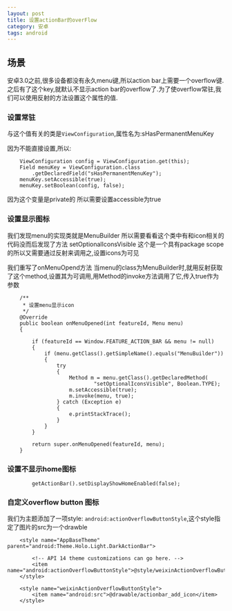 ```yaml
---
layout: post
title: 设置actionBar的overFlow
category: 安卓
tags: android
---
```


## 场景

安卓3.0之前,很多设备都没有永久menu键,所以action bar上需要一个overflow键.之后有了这个key,就默认不显示action bar的overflow了.为了使overflow常驻,我们可以使用反射的方法设置这个属性的值.

### 设置常驻

与这个值有关的类是`ViewConfiguration`,属性名为:sHasPermanentMenuKey

因为不能直接设置,所以:
```
	ViewConfiguration config = ViewConfiguration.get(this);
	Field menuKey = ViewConfiguration.class
		.getDeclaredField("sHasPermanentMenuKey");
	menuKey.setAccessible(true);
	menuKey.setBoolean(config, false);
```

因为这个变量是private的 所以需要设置accessible为true


### 设置显示图标

我们发现menu的实现类就是MenuBuilder 所以需要看看这个类中有和icon相关的代码没而后发现了方法 setOptionalIconsVisible 这个是一个具有package scope的所以又需要通过反射来调用之,设置icons为可见

我们重写了onMenuOpend方法 当menu的class为MenuBuilder时,就用反射获取了这个method,设置其为可调用,用Method的invoke方法调用了它,传入true作为参数

```
	/**
	 * 设置menu显示icon
	 */
	@Override
	public boolean onMenuOpened(int featureId, Menu menu)
	{

		if (featureId == Window.FEATURE_ACTION_BAR && menu != null)
		{
			if (menu.getClass().getSimpleName().equals("MenuBuilder"))
			{
				try
				{
					Method m = menu.getClass().getDeclaredMethod(
							"setOptionalIconsVisible", Boolean.TYPE);
					m.setAccessible(true);
					m.invoke(menu, true);
				} catch (Exception e)
				{
					e.printStackTrace();
				}
			}
		}

		return super.onMenuOpened(featureId, menu);
	}
```

### 设置不显示home图标
```
		getActionBar().setDisplayShowHomeEnabled(false);
```

### 自定义overflow button 图标
我们为主题添加了一项style: `android:actionOverflowButtonStyle`,这个style指定了图片的src为一个drawble
```
    <style name="AppBaseTheme" parent="android:Theme.Holo.Light.DarkActionBar">

        <!-- API 14 theme customizations can go here. -->
        <item name="android:actionOverflowButtonStyle">@style/weixinActionOverflowButtonStyle</item>
    </style>

    <style name="weixinActionOverflowButtonStyle">
        <item name="android:src">@drawable/actionbar_add_icon</item>
    </style>
```